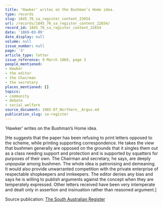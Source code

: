 ```yaml
---
title: ‘Hawker’ writes on the Bushman’s Home idea.
type: records
slug: 1845_76_sa_register_content_22654
url: /records/1845_76_sa_register_content_22654/
record_id: 1845_76_sa_register_content_22654
date: '1869-03-09'
date_display: null
volume: null
issue_number: null
page: '3'
article_type: letter
issue_reference: 9 March 1869, page 3
people_mentioned:
- Hawker
- the editor
- the Chairman
- the secretary
places_mentioned: []
topics:
- community
- debate
- social_welfare
source_document: 1985-87_Northern__Argus.md
publication_slug: sa-register
---
```


‘Hawker’ writes on the Bushman’s Home idea.

[He suggests that the paper has been refusing to print letters opposed to the scheme, while printing supporting correspondence.  He takes the view that bushmen generally are opposed on the grounds that it singles them out as a class needing support and protection and is supported by squatters for purposes of their own.  The Chairman and secretary, he says, are deeply unpopular among bushmen.  The whole idea is patronising and demeaning.  It would also provide unwarranted competition with the private enterprise of respectable shopkeepers and innkeepers.  The editor denies any bias and says he is willing to publish arguments against the concept when they are temperately expressed.  Other letters received have been very intemperate and dealt only in assertion and insinuation rather than reasoned argument.]

Source publication: [The South Australian Register](/publications/sa-register/)
